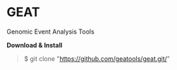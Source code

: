 # GEAT
Genomic Event Analysis Tools

**Download & Install**

>$ git clone "https://github.com/geatools/geat.git/"

